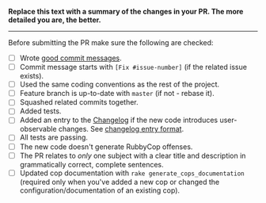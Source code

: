 **Replace this text with a summary of the changes in your PR.
The more detailed you are, the better.**

-----------------

Before submitting the PR make sure the following are checked:

* [ ] Wrote [good commit messages][1].
* [ ] Commit message starts with `[Fix #issue-number]` (if the related issue exists).
* [ ] Used the same coding conventions as the rest of the project.
* [ ] Feature branch is up-to-date with `master` (if not - rebase it).
* [ ] Squashed related commits together.
* [ ] Added tests.
* [ ] Added an entry to the [Changelog](../blob/master/CHANGELOG.md) if the new code introduces user-observable changes. See [changelog entry format](../blob/master/CONTRIBUTING.md#changelog-entry-format).
* [ ] All tests are passing.
* [ ] The new code doesn't generate RubbyCop offenses.
* [ ] The PR relates to *only* one subject with a clear title
  and description in grammatically correct, complete sentences.
* [ ] Updated cop documentation with `rake generate_cops_documentation` (required only when you've added a new cop or changed the configuration/documentation of an existing cop).

[1]: http://chris.beams.io/posts/git-commit/
